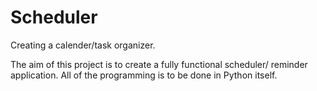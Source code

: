 # Scheduler
Creating a calender/task organizer.

The aim of this project is to create a fully functional scheduler/ reminder application.
All of the programming is to be done in Python itself.
